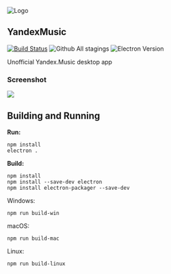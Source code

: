 ![Logo](https://upload.wikimedia.org/wikipedia/commons/2/2c/Yandex_Music_Russian_logo.svg)
## YandexMusic ##
[![Build Status](https://travis-ci.org/DartPower/YandexMusic.svg?branch=master)](https://travis-ci.org/DartPower/YandexMusic)
 ![Github All stagings](https://img.shields.io/github/downloads/DartPower/YandexMusic/total.svg)
 ![Electron Version](https://img.shields.io/badge/Electron-1.8.4-brightgreen.svg)
 
Unofficial Yandex.Music desktop app

### Screenshot
![](https://i.imgur.com/k3WV4hR.png)

## Building and Running ##

**Run:**
 

    npm install
    electron .

**Build:**

    npm install
	npm install --save-dev electron
    npm install electron-packager --save-dev
 Windows:
 

	npm run build-win
  macOS:
  

	npm run build-mac
   Linux:
   

	npm run build-linux
